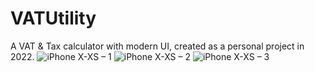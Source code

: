 # VATUtility
A VAT &amp; Tax calculator with modern UI, created as a personal project in 2022.
![iPhone X-XS – 1](https://user-images.githubusercontent.com/34816498/151310325-207921e1-0490-4857-83b2-4df6aefaee72.png)
![iPhone X-XS – 2](https://user-images.githubusercontent.com/34816498/151310331-b37302ee-29bd-4ade-a5f6-b6c32a2a7a16.png)
![iPhone X-XS – 3](https://user-images.githubusercontent.com/34816498/151310339-28fd717c-e605-4ecb-a394-0eb1f2c057d7.png)
